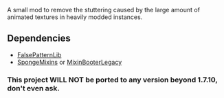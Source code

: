 A small mod to remove the stuttering caused by the large amount of animated textures in heavily modded instances.

## Dependencies
- [FalsePatternLib](https://github.com/FalsePattern/FalsePatternLib)
- [SpongeMixins](https://github.com/TimeConqueror/SpongeMixins) or [MixinBooterLegacy](https://github.com/tox1cozZ/mixin-booter-legacy)

### This project WILL NOT be ported to any version beyond 1.7.10, don't even ask.
